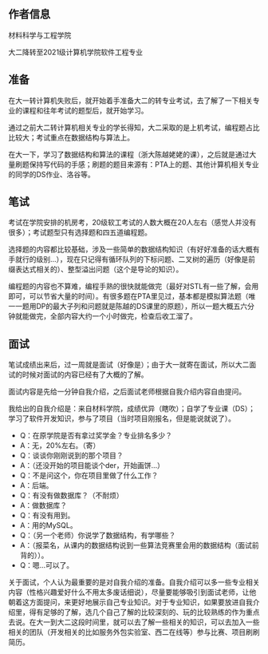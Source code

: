 ## 作者信息

材料科学与工程学院

大二降转至2021级计算机学院软件工程专业

## 准备

在大一转计算机失败后，就开始着手准备大二的转专业考试，去了解了一下相关专业的课程和往年考试的题型后，就开始学习。

通过之前大二转计算机相关专业的学长得知，大二采取的是上机考试，编程题占比比较大；考试重点在数据结构与算法上。

在大一下，学习了数据结构和算法的课程（浙大陈越姥姥的课），之后就是通过大量刷题保持写代码的手感；刷题的题目来源有：PTA上的题、其他计算机相关专业的同学的DS作业、洛谷等。

## 笔试

考试在学院安排的机房考，20级软工考试的人数大概在20人左右（感觉人并没有很多）；考试题型只有选择题和四五道编程题。

选择题的内容都比较基础，涉及一些简单的数据结构知识（有好好准备的话大概有手就行的级别...），现在只记得有循环队列的下标问题、二叉树的遍历（好像是前缀表达式相关的）、整型溢出问题（这个是导论的知识）。

编程题的内容也不算难，编程手熟的很快就能做完（最好对STL有一些了解，会用即可，可以节省大量的时间）。有很多题在PTA里见过，基本都是模拟算法题（唯一一题用DP的最大子列和问题就是陈越的DS课里的原题），所以一题大概五六分钟就能做完，全部内容大约一个小时做完，检查后收工溜了。

## 面试

笔试成绩出来后，过一周就是面试（好像是）；由于大一就寄在面试，所以大二面试的时候对面试的内容已经有了大概的了解。

面试内容是先给一分钟自我介绍，之后面试老师根据自我介绍内容自由提问。

我给出的自我介绍是：来自材料学院，成绩优异（瞎吹）；自学了专业课（DS）；学习了软件开发知识，参与了项目（当时项目刚报名，但是能说就说了）。

-   Q：在原学院是否有拿过奖学金？专业排名多少？
-   A：无，20%左右。（寄）
-   Q：谈谈你刚刚说到的那个项目？
-   A：（还没开始的项目能谈个der，开始画饼...）
-   Q：不是问这个，你在项目里做了什么工作？
-   A：后端。
-   Q：有没有做数据库？（不耐烦）
-   A：做数据库？
-   Q：有没有用到。
-   A：用的MySQL。
-   Q：（另一个老师）你说学了数据结构，有学哪些？
-   A：（报菜名，从课内的数据结构说到一些算法竞赛里会用的数据结构（面试前背的））。
-   Q：嗯...可以了。

关于面试，个人认为最重要的是对自我介绍的准备。自我介绍可以多一些专业相关内容（性格兴趣爱好什么不用太多废话细说），尽量要能够吸引到面试老师，让他朝着这方面提问，来更好地展示自己专业知识。对于专业知识，如果要放进自我介绍里，得有足够的了解，选几个自己了解的比较深刻的、玩的比较熟练的作为重点去说。在大一到大二这段时间里，就可以去了解一些相关的知识，可以去加入一些相关的团队（开发相关的比如服务外包实验室、西二在线等）参与比赛、项目刷刷简历。

